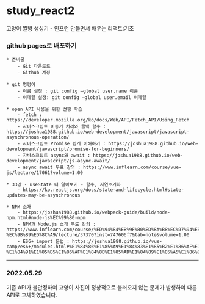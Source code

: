 # study_react2
고양이 짤방 생성기 - 인프런 만들면서 배우는 리액트:기초

### github pages로 배포하기
    * 준비물
        - Git 다운로드
        - Github 계정

    * git 명령어
        - 이름 설정 : git config –global user.name 이름
        - 이메일 설정: git config –global user.email 이메일

    * open API 사용을 위한 선행 학습
        - fetch : https://developer.mozilla.org/ko/docs/Web/API/Fetch_API/Using_Fetch
        - 자바스크립트 비동기 처리와 콜백 함수 : https://joshua1988.github.io/web-development/javascript/javascript-asynchronous-operation/
        - 자바스크립트 Promise 쉽게 이해하기 : https://joshua1988.github.io/web-development/javascript/promise-for-beginners/
        - 자바스크립트 async와 await : https://joshua1988.github.io/web-development/javascript/js-async-await/
        - async await 무료 강의 : https://www.inflearn.com/course/vue-js/lecture/17061?volume=1.00

    * 33강 - useState 더 알아보기 - 함수, 지연초기화
        - https://ko.reactjs.org/docs/state-and-lifecycle.html#state-updates-may-be-asynchronous

    * NPM 소개
        - https://joshua1988.github.io/webpack-guide/build/node-npm.html#node-js%EC%99%80-npm
        - NPM과 Node.js 소개 무료 강의 : https://www.inflearn.com/course/%ED%94%84%EB%9F%B0%ED%8A%B8%EC%97%94%EB%93%9C-%EC%9B%B9%ED%8C%A9/lecture/37370?inst=747606f7&tab=note&volume=1.00
        - ES6+ import 문법 : https://joshua1988.github.io/vue-camp/es6+/modules.html#%E1%84%86%E1%85%A9%E1%84%83%E1%85%B2%E1%86%AF%E1%84%92%E1%85%AA%E1%84%8B%E1%85%B4-%E1%84%91%E1%85%B5%E1%86%AF%E1%84%8B%E1%85%AD%E1%84%89%E1%85%A5%E1%86%BC

---

### 2022.05.29
기존 API가 불안정하여 고양이 사진이 정상적으로 불러오지 않는 문제가 발생하여
다른 API로 교체하였습니다.
